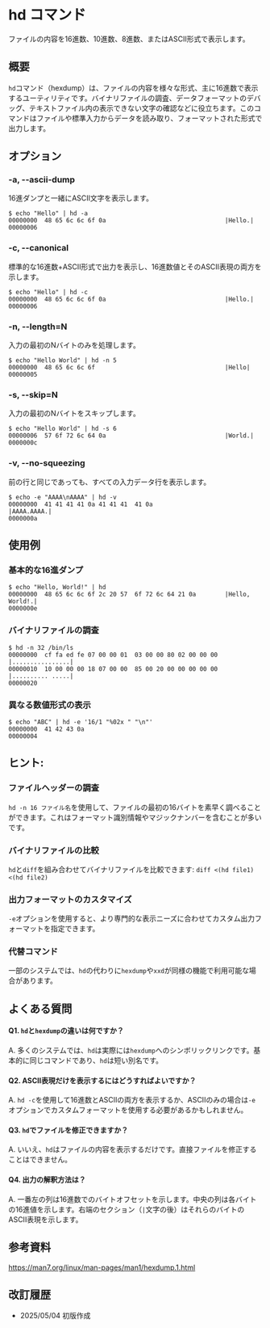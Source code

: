 # hd コマンド

ファイルの内容を16進数、10進数、8進数、またはASCII形式で表示します。

## 概要

`hd`コマンド（hexdump）は、ファイルの内容を様々な形式、主に16進数で表示するユーティリティです。バイナリファイルの調査、データフォーマットのデバッグ、テキストファイル内の表示できない文字の確認などに役立ちます。このコマンドはファイルや標準入力からデータを読み取り、フォーマットされた形式で出力します。

## オプション

### **-a, --ascii-dump**

16進ダンプと一緒にASCII文字を表示します。

```console
$ echo "Hello" | hd -a
00000000  48 65 6c 6c 6f 0a                                 |Hello.|
00000006
```

### **-c, --canonical**

標準的な16進数+ASCII形式で出力を表示し、16進数値とそのASCII表現の両方を示します。

```console
$ echo "Hello" | hd -c
00000000  48 65 6c 6c 6f 0a                                 |Hello.|
00000006
```

### **-n, --length=N**

入力の最初のNバイトのみを処理します。

```console
$ echo "Hello World" | hd -n 5
00000000  48 65 6c 6c 6f                                    |Hello|
00000005
```

### **-s, --skip=N**

入力の最初のNバイトをスキップします。

```console
$ echo "Hello World" | hd -s 6
00000006  57 6f 72 6c 64 0a                                 |World.|
0000000c
```

### **-v, --no-squeezing**

前の行と同じであっても、すべての入力データ行を表示します。

```console
$ echo -e "AAAA\nAAAA" | hd -v
00000000  41 41 41 41 0a 41 41 41  41 0a                    |AAAA.AAAA.|
0000000a
```

## 使用例

### 基本的な16進ダンプ

```console
$ echo "Hello, World!" | hd
00000000  48 65 6c 6c 6f 2c 20 57  6f 72 6c 64 21 0a        |Hello, World!.|
0000000e
```

### バイナリファイルの調査

```console
$ hd -n 32 /bin/ls
00000000  cf fa ed fe 07 00 00 01  03 00 00 80 02 00 00 00  |................|
00000010  10 00 00 00 18 07 00 00  85 00 20 00 00 00 00 00  |.......... .....|
00000020
```

### 異なる数値形式の表示

```console
$ echo "ABC" | hd -e '16/1 "%02x " "\n"'
00000000  41 42 43 0a                                       
00000004
```

## ヒント:

### ファイルヘッダーの調査

`hd -n 16 ファイル名`を使用して、ファイルの最初の16バイトを素早く調べることができます。これはフォーマット識別情報やマジックナンバーを含むことが多いです。

### バイナリファイルの比較

`hd`と`diff`を組み合わせてバイナリファイルを比較できます: `diff <(hd file1) <(hd file2)`

### 出力フォーマットのカスタマイズ

`-e`オプションを使用すると、より専門的な表示ニーズに合わせてカスタム出力フォーマットを指定できます。

### 代替コマンド

一部のシステムでは、`hd`の代わりに`hexdump`や`xxd`が同様の機能で利用可能な場合があります。

## よくある質問

#### Q1. `hd`と`hexdump`の違いは何ですか？
A. 多くのシステムでは、`hd`は実際には`hexdump`へのシンボリックリンクです。基本的に同じコマンドであり、`hd`は短い別名です。

#### Q2. ASCII表現だけを表示するにはどうすればよいですか？
A. `hd -c`を使用して16進数とASCIIの両方を表示するか、ASCIIのみの場合は`-e`オプションでカスタムフォーマットを使用する必要があるかもしれません。

#### Q3. `hd`でファイルを修正できますか？
A. いいえ、`hd`はファイルの内容を表示するだけです。直接ファイルを修正することはできません。

#### Q4. 出力の解釈方法は？
A. 一番左の列は16進数でのバイトオフセットを示します。中央の列は各バイトの16進値を示します。右端のセクション（`|`文字の後）はそれらのバイトのASCII表現を示します。

## 参考資料

https://man7.org/linux/man-pages/man1/hexdump.1.html

## 改訂履歴

- 2025/05/04 初版作成